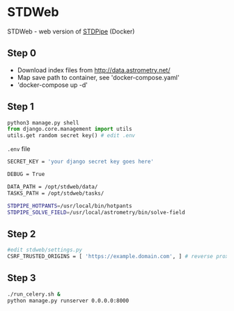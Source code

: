 # STDWeb

STDWeb - web version of [STDPipe](https://github.com/karpov-sv/stdpipe) (Docker)

## Step 0

- Download index files from http://data.astrometry.net/
- Map save path to container, see 'docker-compose.yaml'
- 'docker-compose up -d'

## Step 1
```python
python3 manage.py shell
from django.core.management import utils
utils.get random secret key() # edit .env
```

`.env` file
```bash
SECRET_KEY = 'your django secret key goes here'

DEBUG = True

DATA_PATH = /opt/stdweb/data/
TASKS_PATH = /opt/stdweb/tasks/

STDPIPE_HOTPANTS=/usr/local/bin/hotpants
STDPIPE_SOLVE_FIELD=/usr/local/astrometry/bin/solve-field
```
## Step 2
```bash
#edit stdweb/settings.py
CSRF_TRUSTED_ORIGINS = [ 'https://example.domain.com', ] # reverse proxy 
```

## Step 3
```bash
./run_celery.sh &
python manage.py runserver 0.0.0.0:8000
```
